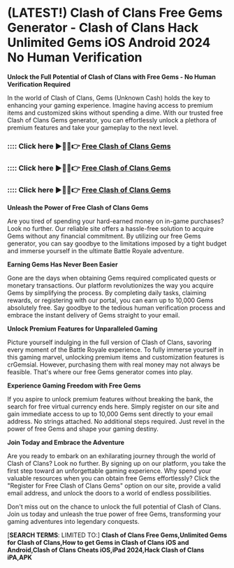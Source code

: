 # **(LATEST!) Clash of Clans Free Gems Generator - Clash of Clans Hack Unlimited Gems iOS Android 2024 No Human Verification**

**Unlock the Full Potential of Clash of Clans with Free Gems - No Human Verification Required**

In the world of Clash of Clans, Gems (Unknown Cash) holds the key to enhancing your gaming experience. Imagine having access to premium items and customized skins without spending a dime. With our trusted free Clash of Clans Gems generator, you can effortlessly unlock a plethora of premium features and take your gameplay to the next level.

### :::: Click here ►🔴✅👉 <a href="https://lookerstudio.google.com/s/h2YyuEl9A_g">Free Clash of Clans Gems</a>

### :::: Click here ►🔴✅👉 <a href="https://lookerstudio.google.com/s/h2YyuEl9A_g">Free Clash of Clans Gems</a>

### :::: Click here ►🔴✅👉 <a href="https://lookerstudio.google.com/s/h2YyuEl9A_g">Free Clash of Clans Gems</a>

**Unleash the Power of Free Clash of Clans Gems**

Are you tired of spending your hard-earned money on in-game purchases? Look no further. Our reliable site offers a hassle-free solution to acquire Gems without any financial commitment. By utilizing our free Gems generator, you can say goodbye to the limitations imposed by a tight budget and immerse yourself in the ultimate Battle Royale adventure.

**Earning Gems Has Never Been Easier**

Gone are the days when obtaining Gems required complicated quests or monetary transactions. Our platform revolutionizes the way you acquire Gems by simplifying the process. By completing daily tasks, claiming rewards, or registering with our portal, you can earn up to 10,000 Gems absolutely free. Say goodbye to the tedious human verification process and embrace the instant delivery of Gems straight to your email.

**Unlock Premium Features for Unparalleled Gaming**

Picture yourself indulging in the full version of Clash of Clans, savoring every moment of the Battle Royale experience. To fully immerse yourself in this gaming marvel, unlocking premium items and customization features is crGemsial. However, purchasing them with real money may not always be feasible. That's where our free Gems generator comes into play.

**Experience Gaming Freedom with Free Gems**

If you aspire to unlock premium features without breaking the bank, the search for free virtual currency ends here. Simply register on our site and gain immediate access to up to 10,000 Gems sent directly to your email address. No strings attached. No additional steps required. Just revel in the power of free Gems and shape your gaming destiny.

**Join Today and Embrace the Adventure**

Are you ready to embark on an exhilarating journey through the world of Clash of Clans? Look no further. By signing up on our platform, you take the first step toward an unforgettable gaming experience. Why spend your valuable resources when you can obtain free Gems effortlessly? Click the "Register for Free Clash of Clans Gems" option on our site, provide a valid email address, and unlock the doors to a world of endless possibilities.

Don't miss out on the chance to unlock the full potential of Clash of Clans. Join us today and unleash the true power of free Gems, transforming your gaming adventures into legendary conquests.



[**SEARCH TERMS**: LIMITED TO:] **Clash of Clans Free Gems,Unlimited Gems for Clash of Clans,How to get Gems in Clash of Clans iOS and Android,Clash of Clans Cheats iOS,iPad 2024,Hack Clash of Clans iPA,APK**